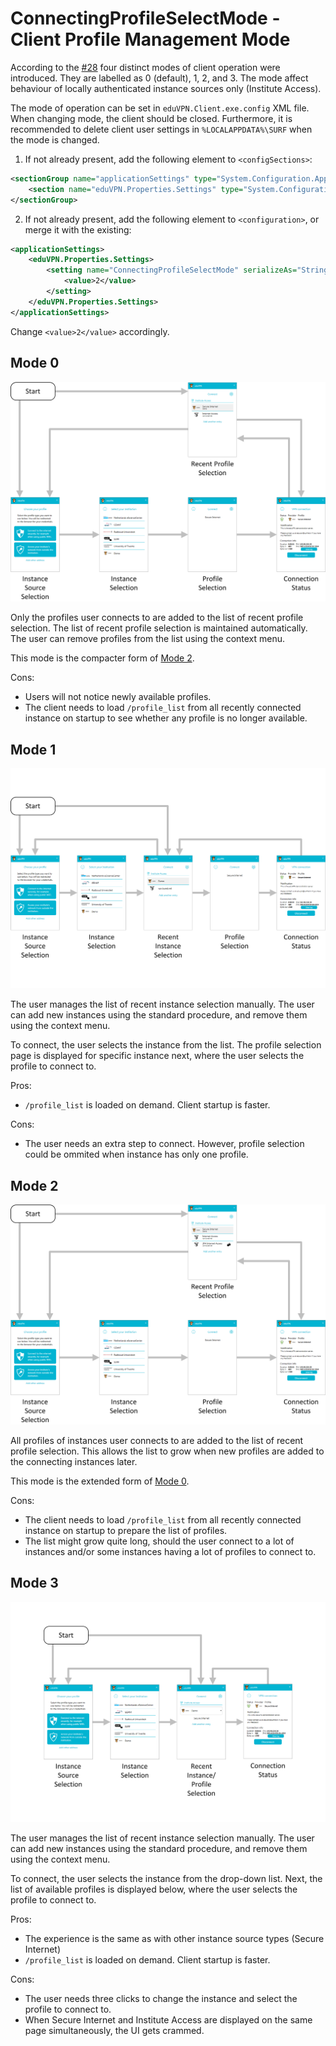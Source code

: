 # ConnectingProfileSelectMode - Client Profile Management Mode

According to the [#28](https://github.com/Amebis/eduVPN/issues/28) four distinct modes of client operation were introduced. They are labelled as 0 (default), 1, 2, and 3. The mode affect behaviour of locally authenticated instance sources only (Institute Access).

The mode of operation can be set in `eduVPN.Client.exe.config` XML file. When changing mode, the client should be closed. Furthermore, it is recommended to delete client user settings in `%LOCALAPPDATA%\SURF` when the mode is changed.

1. If not already present, add the following element to `<configSections>`:

```XML
<sectionGroup name="applicationSettings" type="System.Configuration.ApplicationSettingsGroup, System, Version=4.0.0.0, Culture=neutral, PublicKeyToken=b77a5c561934e089" >
    <section name="eduVPN.Properties.Settings" type="System.Configuration.ClientSettingsSection, System, Version=4.0.0.0, Culture=neutral, PublicKeyToken=b77a5c561934e089" requirePermission="false" />
</sectionGroup>
```

2. If not already present, add the following element to `<configuration>`, or merge it with the existing:

```XML
<applicationSettings>
    <eduVPN.Properties.Settings>
        <setting name="ConnectingProfileSelectMode" serializeAs="String">
            <value>2</value>
        </setting>
    </eduVPN.Properties.Settings>
</applicationSettings>
```

Change `<value>2</value>` accordingly.


## Mode 0

![Mode 0](ConnectingProfileSelectMode/mode0.png "Mode 0 Flowchart")

Only the profiles user connects to are added to the list of recent profile selection. The list of recent profile selection is maintained automatically. The user can remove profiles from the list using the context menu.

This mode is the compacter form of [Mode 2](#mode-2).

Cons:
- Users will not notice newly available profiles.
- The client needs to load `/profile_list` from all recently connected instance on startup to see whether any profile is no longer available.


## Mode 1

![Mode 1](ConnectingProfileSelectMode/mode1.png "Mode 1 Flowchart")

The user manages the list of recent instance selection manually. The user can add new instances using the standard procedure, and remove them using the context menu.

To connect, the user selects the instance from the list. The profile selection page is displayed for specific instance next, where the user selects the profile to connect to.

Pros:
- `/profile_list` is loaded on demand. Client startup is faster.

Cons:
- The user needs an extra step to connect. However, profile selection could be ommited when instance has only one profile.


## Mode 2

![Mode 2](ConnectingProfileSelectMode/mode2.png "Mode 2 Flowchart")

All profiles of instances user connects to are added to the list of recent profile selection. This allows the list to grow when new profiles are added to the connecting instances later.

This mode is the extended form of [Mode 0](#mode-0).

Cons:
- The client needs to load `/profile_list` from all recently connected instance on startup to prepare the list of profiles.
- The list might grow quite long, should the user connect to a lot of instances and/or some instances having a lot of profiles to connect to.


## Mode 3

![Mode 3](ConnectingProfileSelectMode/mode3.png "Mode 3 Flowchart")

The user manages the list of recent instance selection manually. The user can add new instances using the standard procedure, and remove them using the context menu.

To connect, the user selects the instance from the drop-down list. Next, the list of available profiles is displayed below, where the user selects the profile to connect to.

Pros:
- The experience is the same as with other instance source types (Secure Internet)
- `/profile_list` is loaded on demand. Client startup is faster.

Cons:
- The user needs three clicks to change the instance and select the profile to connect to.
- When Secure Internet and Institute Access are displayed on the same page simultaneously, the UI gets crammed.
